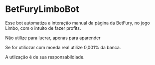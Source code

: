 # BetFuryLimboBot
Esse bot automatiza a interação manual da página da BetFury, no jogo Limbo, com o intuito de fazer profits.

Não utilize para lucrar, apenas para aparender

Se for utiliozar com moeda real utilize 0,001% da banca.

A utlização é de sua responsabildiade.
